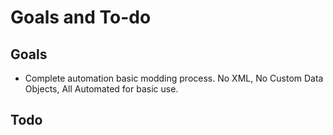 # Goals and To-do

## Goals

* Complete automation basic modding process. No XML, No Custom Data Objects, All Automated for basic use.

## Todo

